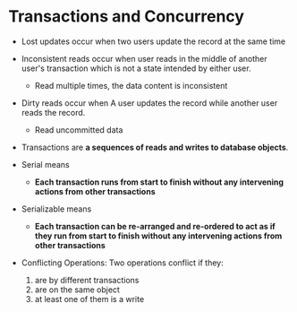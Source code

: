 
# Transactions and Concurrency

- Lost updates occur when two users update the record at the same time
- Inconsistent reads occur when user reads in the middle of another user's transaction which is not a state intended by either user.
    - Read multiple times, the data content is inconsistent
- Dirty reads occur when A user updates the record while another user reads the record.
    - Read uncommitted data



- Transactions are **a sequences of reads and writes to database objects**.

- Serial means
    - **Each transaction runs from start to finish without any intervening actions from other transactions**
- Serializable means
    - **Each transaction can be re-arranged and re-ordered to act as if they run from start to finish without any intervening actions from other transactions**

- Conflicting Operations: Two operations conflict if they:
    1. are by different transactions
    2. are on the same object
    3. at least one of them is a write


